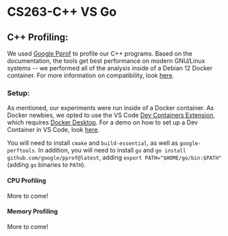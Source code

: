 # CS263-C++ VS Go

## C++ Profiling:
We used [Google Pprof](https://github.com/google/pprof) to profile our C++ programs. Based on the documentation, the tools get best performance on modern GNU/Linux systems -- we performed all of the analysis inside of a Debian 12 Docker container. For more information on compatibility, look [here](https://github.com/gperftools/gperftools/blob/master/INSTALL).  

### Setup:
As mentioned, our experiments were run inside of a Docker container. As Docker newbies, we opted to use the VS Code [Dev Containers Extension](https://marketplace.visualstudio.com/items?itemName=ms-vscode-remote.remote-containers), which requires [Docker Desktop](https://www.docker.com/products/docker-desktop/). For a demo on how to set up a Dev Container in VS Code, look [here](https://www.youtube.com/watch?v=b1RavPr_878).  

You will need to install `cmake` and `build-essential`, as well as `google-perftools`. In addition, you will need to install `go` and `go install github.com/google/pprof@latest`, adding `export PATH="$HOME/go/bin:$PATH"` (adding `go` binaries to `PATH`).

#### CPU Profiling
More to come!

#### Memory Profiling
More to come!
